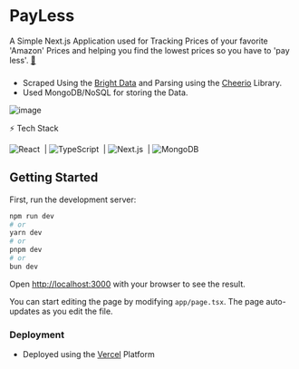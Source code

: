 # PayLess

A Simple Next.js Application used for Tracking Prices of your favorite 'Amazon' Prices and helping you find the lowest prices so you have to 'pay less'.
[🔗](https://pay-less.vercel.app/)

###
- Scraped Using the [Bright Data](https://brightdata.com/products/scraping-browser) and Parsing using the [Cheerio](https://cheerio.js.org/) Library.
- Used MongoDB/NoSQL for storing the Data.


![image](https://github.com/alien-droid/PayLess/assets/77412085/0e373b34-c022-46ed-aa09-327268086486)

⚡ Tech Stack

![React](https://img.shields.io/badge/React-20232A?style=for-the-badge&logo=react&logoColor=61DAFB)&nbsp; |
![TypeScript](https://img.shields.io/badge/TypeScript-007ACC?style=for-the-badge&logo=typescript&logoColor=white)&nbsp; | 
![Next.js](https://img.shields.io/badge/next.js-000000?style=for-the-badge&logo=nextdotjs&logoColor=white)&nbsp; |
![MongoDB](https://img.shields.io/badge/MongoDB-47A248.svg?style=for-the-badge&logo=MongoDB&logoColor=white)



## Getting Started

First, run the development server:

```bash
npm run dev
# or
yarn dev
# or
pnpm dev
# or
bun dev
```

Open [http://localhost:3000](http://localhost:3000) with your browser to see the result.

You can start editing the page by modifying `app/page.tsx`. The page auto-updates as you edit the file.

### Deployment
 - Deployed using the [Vercel](https://vercel.com/alien-droids-projects) Platform 

